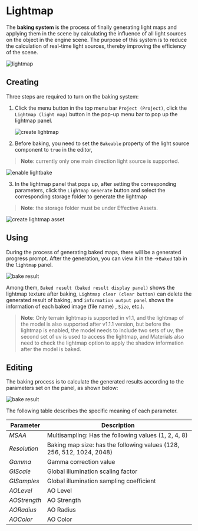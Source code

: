 # Lightmap

The __baking system__ is the process of finally generating light maps and applying them in the scene by calculating the influence of all light sources on the object in the engine scene. The purpose of this system is to reduce the calculation of real-time light sources, thereby improving the efficiency of the scene.

![lightmap](./images/bake.png)

## Creating
Three steps are required to turn on the baking system:

1. Click the menu button in the top menu bar `Project (Project)`, click the `Lightmap (light map)` button in the pop-up menu bar to pop up the lightmap panel.
   
   ![create lightmap](./images/bake_menu.png)

2. Before baking, you need to set the `Bakeable` property of the light source component to `true` in the editor, 

> **Note**: currently only one main direction light source is supported.
   
   ![enable lightbake](./images/bakeable.png)

3. In the lightmap panel that pops up, after setting the corresponding parameters, click the `Lightmap Generate` button and select the corresponding storage folder to generate the lightmap 

> **Note**: the storage folder must be under Effective Assets.
   
   ![create lightmap asset](./images/lightmap_generate.png)

## Using
During the process of generating baked maps, there will be a generated progress prompt. After the generation, you can view it in the ->`Baked` tab in the `lightmap` panel.

![bake result](./images/lightmap_result.png)

Among them, `Baked result (baked result display panel)` shows the lightmap texture after baking, `Lightmap clear (clear button)` can delete the generated result of baking, and `information output panel` shows the information of each baked image (file name) , `Size`, etc.).

> **Note**: Only terrain lightmap is supported in v1.1, and the lightmap of the model is also supported after v1.1.1 version, but before the lightmap is enabled, the model needs to include two sets of uv, the second set of uv is used to access the lightmap, and Materials also need to check the lightmap option to apply the shadow information after the model is baked.

## Editing
The baking process is to calculate the generated results according to the parameters set on the panel, as shown below:

![bake result](./images/bake_param.png)

The following table describes the specific meaning of each parameter.

Parameter | Description
---|---
*MSAA* | Multisampling: Has the following values ​​(1, 2, 4, 8)
*Resolution* | Baking map size: has the following values ​​(128, 256, 512, 1024, 2048)
*Gamma* | Gamma correction value
*GIScale* | Global illumination scaling factor
*GISamples* | Global illumination sampling coefficient
*AOLevel* | AO Level
*AOStrength* | AO Strength
*AORadius* | AO Radius
*AOColor* | AO Color